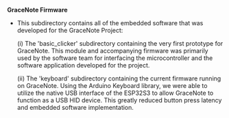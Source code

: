 **GraceNote Firmware**

- This subdirectory contains all of the embedded software that was developed for the GraceNote Project:

  (i) The 'basic_clicker' subdirectory containing the very first prototype for GraceNote. This module and accompanying firmware was primarily used by the software team for interfacing the microcontroller and the software application developed for the project.

  (ii) The 'keyboard' subdirectory containing the current firmware running on GraceNote. Using the Arduino Keyboard library, we were able to utilize the native USB interface of the ESP32S3 to allow GraceNote to function as a USB HID device. This greatly reduced button press latency and embedded software implementation.
